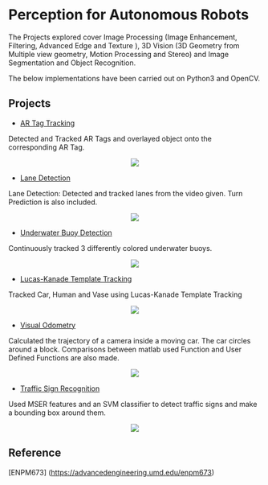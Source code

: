 # Perception for Autonomous Robots

The Projects explored cover Image Processing (Image Enhancement, Filtering, Advanced Edge and Texture ), 3D Vision (3D Geometry from Multiple view geometry, Motion Processing and Stereo) and Image Segmentation and Object Recognition.

The below implementations have been carried out on Python3 and OpenCV.

## Projects

  * [AR Tag Tracking](https://github.com/ramaprashanth/perception-for-autonomous-robotics/tree/master/AR%20Tag%20Tracking)
  
  Detected and Tracked AR Tags and overlayed object onto the corresponding AR Tag.
  <p align="center">
  <img src="https://github.com/ramaprashanth/perception-for-autonomous-robotics/blob/master/AR%20Tag%20Tracking/result_1.png">
  </p>

  * [Lane Detection](https://github.com/ramaprashanth/perception-for-autonomous-robotics/tree/master/Lane%20Detection)
  
  Lane Detection: Detected and tracked lanes from the video given. Turn Prediction is also included.

  <p align="center">
  <img src="https://github.com/ramaprashanth/perception-for-autonomous-robotics/blob/master/Lane%20Detection/result_1.png">
  </p>

  * [Underwater Buoy Detection](https://github.com/ramaprashanth/perception-for-autonomous-robotics/tree/master/Underwater%20Buoy%20Detection)
  
  Continuously tracked 3 differently colored underwater buoys.

  <p align="center">
  <img src="https://github.com/ramaprashanth/perception-for-autonomous-robotics/blob/master/Underwater%20Buoy%20Detection/result_1.png">
  </p>

  * [Lucas-Kanade Template Tracking](https://github.com/ramaprashanth/perception-for-autonomous-robotics/tree/master/LK%20Template%20Tracking)
  
  Tracked Car, Human and Vase using Lucas-Kanade Template Tracking

  <p align="center">
  <img src="https://github.com/ramaprashanth/perception-for-autonomous-robotics/blob/master/LK%20Template%20Tracking/result_1.png">
  </p>

  * [Visual Odometry](https://github.com/ramaprashanth/perception-for-autonomous-robotics/tree/master/Visual%20Odometry)
  
  Calculated the trajectory of a camera inside a moving car. The car circles around a block. Comparisons between matlab used Function and User Defined Functions are also made.

  <p align="center">
  <img src="https://github.com/ramaprashanth/perception-for-autonomous-robotics/blob/master/Visual%20Odometry/result_1.png">
  </p>

  * [Traffic Sign Recognition](https://github.com/ramaprashanth/perception-for-autonomous-robotics/tree/master/Traffic%20Sign%20Recognition)

  Used MSER features and an SVM classifier to detect traffic signs and make a bounding box around them.

  <p align="center">
  <img src="https://github.com/ramaprashanth/perception-for-autonomous-robotics/blob/master/Traffic%20Sign%20Recognition/result_1.png">
  </p>

## Reference

[ENPM673] (https://advancedengineering.umd.edu/enpm673)